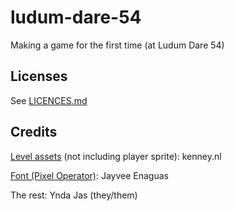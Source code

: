 # ludum-dare-54

Making a game for the first time (at Ludum Dare 54)

## Licenses

See [LICENCES.md](./LICENCES.md)

## Credits

[Level assets](https://www.kenney.nl/assets/pixel-platformer-farm-expansion) (not including player sprite): kenney.nl

[Font (Pixel Operator)](https://www.dafont.com/pixel-operator.font): Jayvee Enaguas

The rest: Ynda Jas (they/them)
